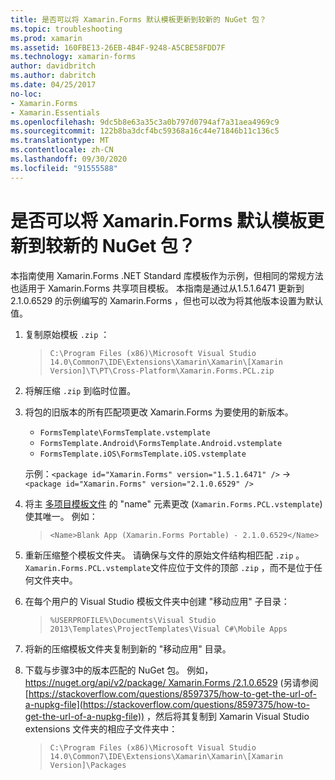 ```yaml
---
title: 是否可以将 Xamarin.Forms 默认模板更新到较新的 NuGet 包？
ms.topic: troubleshooting
ms.prod: xamarin
ms.assetid: 160FBE13-26EB-4B4F-9248-A5CBE58FDD7F
ms.technology: xamarin-forms
author: davidbritch
ms.author: dabritch
ms.date: 04/25/2017
no-loc:
- Xamarin.Forms
- Xamarin.Essentials
ms.openlocfilehash: 9dc5b8e63a35c3a0b797d0794af7a31aea4969c9
ms.sourcegitcommit: 122b8ba3dcf4bc59368a16c44e71846b11c136c5
ms.translationtype: MT
ms.contentlocale: zh-CN
ms.lasthandoff: 09/30/2020
ms.locfileid: "91555588"
---
```

# <a name="can-i-update-the-no-locxamarinforms-default-template-to-a-newer-nuget-package"></a>是否可以将 Xamarin.Forms 默认模板更新到较新的 NuGet 包？

本指南使用 Xamarin.Forms .NET Standard 库模板作为示例，但相同的常规方法也适用于 Xamarin.Forms 共享项目模板。 本指南是通过从1.5.1.6471 更新到2.1.0.6529 的示例编写的 Xamarin.Forms ，但也可以改为将其他版本设置为默认值。

1. 复制原始模板 `.zip` ：

    > `C:\Program Files (x86)\Microsoft Visual Studio 14.0\Common7\IDE\Extensions\Xamarin\Xamarin\[Xamarin Version]\T\PT\Cross-Platform\Xamarin.Forms.PCL.zip`

2. 将解压缩 `.zip` 到临时位置。

3. 将包的旧版本的所有匹配项更改 Xamarin.Forms 为要使用的新版本。
    * `FormsTemplate\FormsTemplate.vstemplate`
    * `FormsTemplate.Android\FormsTemplate.Android.vstemplate`
    * `FormsTemplate.iOS\FormsTemplate.iOS.vstemplate`

    示例：`<package id="Xamarin.Forms" version="1.5.1.6471" />` -> `<package id="Xamarin.Forms" version="2.1.0.6529" />`

4. 将主 [多项目模板文件](/visualstudio/ide/how-to-create-multi-project-templates) 的 "name" 元素更改 (`Xamarin.Forms.PCL.vstemplate`) 使其唯一。 例如：

    > `<Name>Blank App (Xamarin.Forms Portable) - 2.1.0.6529</Name>`

5. 重新压缩整个模板文件夹。 请确保与文件的原始文件结构相匹配 `.zip` 。 `Xamarin.Forms.PCL.vstemplate`文件应位于文件的顶部 `.zip` ，而不是位于任何文件夹中。

6. 在每个用户的 Visual Studio 模板文件夹中创建 "移动应用" 子目录：
    > `%USERPROFILE%\Documents\Visual Studio 2013\Templates\ProjectTemplates\Visual C#\Mobile Apps`

7. 将新的压缩模板文件夹复制到新的 "移动应用" 目录。

8. 下载与步骤3中的版本匹配的 NuGet 包。 例如， [ https://nuget.org/api/v2/package/ Xamarin.Forms /2.1.0.6529](https://nuget.org/api/v2/package/Xamarin.Forms/2.1.0.6529) (另请参阅 [https://stackoverflow.com/questions/8597375/how-to-get-the-url-of-a-nupkg-file](https://stackoverflow.com/questions/8597375/how-to-get-the-url-of-a-nupkg-file)) ，然后将其复制到 Xamarin Visual Studio extensions 文件夹的相应子文件夹中：
    > `C:\Program Files (x86)\Microsoft Visual Studio 14.0\Common7\IDE\Extensions\Xamarin\Xamarin\[Xamarin Version]\Packages`